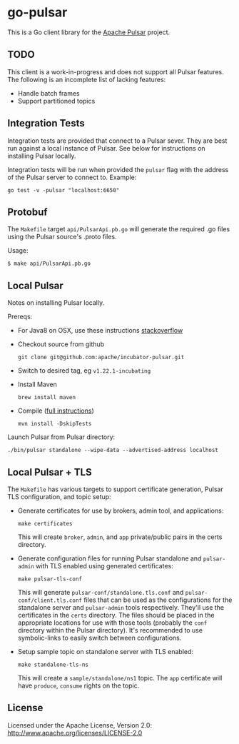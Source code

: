 go-pulsar
=========

This is a Go client library for the [Apache Pulsar](https://pulsar.incubator.apache.org/) project.

## TODO

This client is a work-in-progress and does not support all Pulsar features. The following is an incomplete list of lacking features:

* Handle batch frames
* Support partitioned topics

## Integration Tests

Integration tests are provided that connect to a Pulsar sever.
They are best run against a local instance of Pulsar.
See below for instructions on installing Pulsar locally.

Integration tests will be run when provided the `pulsar` flag with the address of the Pulsar server to connect to. Example:

    go test -v -pulsar "localhost:6650"

## Protobuf

The `Makefile` target `api/PulsarApi.pb.go` will generate the required .go files
using the Pulsar source's .proto files.

Usage:

```shell
$ make api/PulsarApi.pb.go
```

## Local Pulsar

Notes on installing Pulsar locally.

Prereqs:

 * For Java8 on OSX, use these instructions [stackoverflow](https://stackoverflow.com/questions/24342886/how-to-install-java-8-on-mac)
 * Checkout source from github

	```shell
	git clone git@github.com:apache/incubator-pulsar.git
	```

 * Switch to desired tag, eg `v1.22.1-incubating`
 * Install Maven

	```shell
	brew install maven
	```

 * Compile ([full instructions](https://github.com/apache/incubator-pulsar#build-pulsar))

	```shell
	mvn install -DskipTests
	```

Launch Pulsar from Pulsar directory:

```shell
./bin/pulsar standalone --wipe-data --advertised-address localhost
```

## Local Pulsar + TLS

The `Makefile` has various targets to support certificate generation, Pulsar TLS configuration, and topic setup:

* Generate certificates for use by brokers, admin tool, and applications:

	```shell
	make certificates
	```

	This will create `broker`, `admin`, and `app` private/public pairs in the certs directory.

* Generate configuration files for running Pulsar standalone and `pulsar-admin` with TLS enabled using generated certificates:

	```shell
	make pulsar-tls-conf
	```

	This will generate `pulsar-conf/standalone.tls.conf` and `pulsar-conf/client.tls.conf` files that can be used as the configurations
	for the standalone server and `pulsar-admin` tools respectively. They'll use the certificates in the `certs` directory. The files should
	be placed in the appropriate locations for use with those tools (probably the `conf` directory within the Pulsar directory). It's recommended
	to use symbolic-links to easily switch between configurations.

* Setup sample topic on standalone server with TLS enabled:

	```shell
	make standalone-tls-ns
	```

	This will create a `sample/standalone/ns1` topic. The `app` certificate will have `produce`, `consume` rights on the topic.

## License

Licensed under the Apache License, Version 2.0: http://www.apache.org/licenses/LICENSE-2.0
